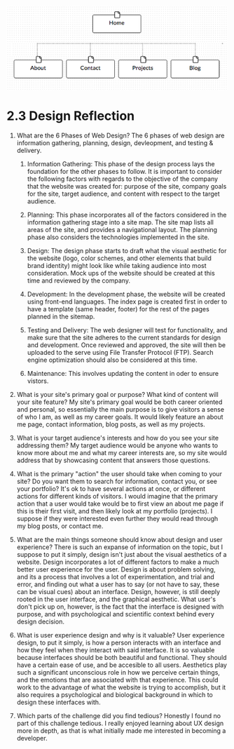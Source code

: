 ![Site map](/week-2/imgs/site-map.png)

# 2.3 Design Reflection

1. What are the 6 Phases of Web Design?
	The 6 phases of web design are information gathering, planning, design, devleopment, and testing & delivery.

	1. Information Gathering: This phase of the design process lays the foundation for the other phases to follow. It is important to consider the following factors with regards to the objective of the company that the website was created for: purpose of the site, company goals for the site, target audience, and content with respect to the target audience.

	2. Planning: This phase incorporates all of the factors considered in the information gathering stage into a site map. The site map lists all areas of the site, and provides a navigational layout. The planning phase also considers the technologies implemented in the site.

	3. Design: The design phase starts to draft what the visual aesthetic for the website (logo, color schemes, and other elements that build brand identity) might look like while taking audience into most consideration. Mock ups of the website should be created at this time and reviewed by the company.

	4. Development: In the development phase, the website will be created using front-end languages. The index page is created first in order to have a template (same header, footer) for the rest of the pages planned in the sitemap.

	5. Testing and Delivery: The web designer will test for functionality, and make sure that the site adheres to the current standards for design and development. Once reviewed and approved, the site will then be uploaded to the serve using File Transfer Protocol (FTP). Search engine optimization should also be considered at this time.

	6. Maintenance: This involves updating the content in oder to ensure vistors.

2. What is your site's primary goal or purpose? What kind of content will your site feature?
	My site's primary goal would be both career oriented and personal, so essentially the main purpose is to give visitors a sense of who I am, as well as my career goals. It would likely feature an about me page, contact information, blog posts, as well as my projects.

3. What is your target audience's interests and how do you see your site addressing them?
	My target audience would be anyone who wants to know more about me and what my career interests are, so my site would address that by showcasing content that answers those questions.

4. What is the primary "action" the user should take when coming to your site? Do you want them to search for information, contact you, or see your portfolio? It's ok to have several actions at once, or different actions for different kinds of visitors.
	I would imagine that the primary action that a user would take would be to first view an about me page if this is their first visit, and then likely look at my portfolio (projects). I suppose if they were interested even further they would read through my blog posts, or contact me.

5. What are the main things someone should know about design and user experience?
	There is such an expanse of information on the topic, but I suppose to put it simply, design isn't just about the visual aesthetics of a website. Design incorporates a lot of different factors to make a much better user experience for the user. Design is about problem solving, and its a process that involves a lot of experimentation, and trial and error, and finding out what a user has to say (or not have to say, these can be visual cues) about an interface. Design, however, is still deeply rooted in the user interface, and the graphical aesthetic. What user's don't pick up on, however, is the fact that the interface is designed with purpose, and with psychological and scientific context behind every design decision.

6. What is user experience design and why is it valuable? 
	User experience design, to put it simply, is how a person interacts with an interface and how they feel when they interact with said interface. It is so valuable because interfaces should be both beautiful and functional. They should have a certain ease of use, and be accesible to all users. Aesthetics play such a significant unconscious role in how we perceive certain things, and the emotions that are associated with that experience. This could work to the advantage of what the website is trying to accomplish, but it also requires a psychological and biological background in which to design these interfaces with. 

7. Which parts of the challenge did you find tedious?
	Honestly I found no part of this challenge tedious. I really enjoyed learning about UX design more in depth, as that is what initially made me interested in becoming a developer.
